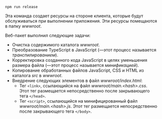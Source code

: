 ```console
npm run release
```

Эта команда создает ресурсы на стороне клиента, которые будут обслуживаться при выполнении приложения. Эти ресурсы помещаются в папку *wwwroot*.

Веб-пакет выполнил следующие задачи:

* Очистка содержимого каталога *wwwroot*.
* Преобразование TypeScript в JavaScript (&mdash;этот процесс называется *транспилированием*).
* Корректировка созданного кода JavaScript в целях уменьшения размера файла (&mdash;этот процесс называется *минификацией*).
* Копирование обработанных файлов JavaScript, CSS и HTML из каталога *src* в *wwwroot*.
* Внедрение следующих элементов в файл *wwwroot/index.html*:
    * Тег `<link>`, ссылающийся на файл *wwwroot/main.\<hash\>.css*. Этот тег размещается непосредственно после закрывающего тега `</head>`.
    * Тег `<script>`, ссылающийся на минифицированный файл *wwwroot/main.\<hash\>.js*. Этот тег размещается непосредственно после закрывающего тега `</body>`.